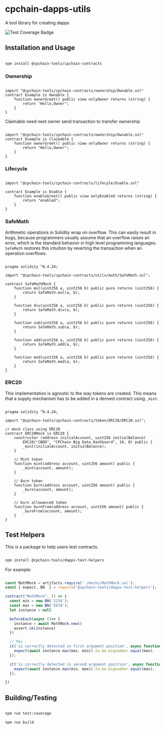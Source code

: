 # cpchain-dapps-utils

A tool library for creating dapps

![Test Coverage Badge](https://img.shields.io/endpoint?url=https://gist.githubusercontent.com/zhangkai-cpchain/06366dbf3a2e32b6cd670932952dbe3d/raw/cpchain-dapps-utils__heads_main.json)

## Installation and Usage

```bash

npm install @cpchain-tools/cpchain-contracts

```

### Ownership

```solidity

import "@cpchain-tools/cpchain-contracts/ownership/Ownable.sol" 
contract Example is Ownable {
    function ownerGreet() public view onlyOwner returns (string) {
        return "Hello,Owner";
    }
}

```

Claimable need next owner send transaction to transfer ownership

```solidity

import "@cpchain-tools/cpchain-contracts/ownership/Ownable.sol"
contract Example is Claimable {
    function ownerGreet() public view onlyOwner returns (string) {
        return "Hello,Owner";
    }
}

```

### Lifecycle

```solidity

import "@cpchain-tools/cpchain-contracts/lifecyle/Enable.sol"

contract Example is Enable {
    function enableGreet() public view onlyEnabled returns (string) {
        return "enabled";
    }
}

```

### SafeMath

Arithmetic operations in Solidity wrap on overflow. This can easily result in bugs, because programmers usually assume that an overflow raises an error, which is the standard behavior in high level programming languages. `SafeMath` restores this intuition by reverting the transaction when an operation overflows.

```solidity

pragma solidity ^0.4.24;

import "@cpchain-tools/cpchain-contracts/utils/math/SafeMath.sol";

contract SafeMathMock {
    function mul(uint256 a, uint256 b) public pure returns (uint256) {
        return SafeMath.mul(a, b);
    }

    function div(uint256 a, uint256 b) public pure returns (uint256) {
        return SafeMath.div(a, b);
    }

    function sub(uint256 a, uint256 b) public pure returns (uint256) {
        return SafeMath.sub(a, b);
    }

    function add(uint256 a, uint256 b) public pure returns (uint256) {
        return SafeMath.add(a, b);
    }

    function mod(uint256 a, uint256 b) public pure returns (uint256) {
        return SafeMath.mod(a, b);
    }
}

```

### ERC20

This implementation is agnostic to the way tokens are created. This means that a supply mechanism has to be added in a derived contract using `_mint`.

```solidity

pragma solidity ^0.4.24;

import "@cpchain-tools/cpchain-contracts/token/ERC20/ERC20.sol";

// mock class using ERC20
contract ERC20Mock is ERC20 {
    constructor (address initialAccount, uint256 initialBalance)
        ERC20("CBDD", "CPChain Big Data Dashboard", 18, 0) public {
        _mint(initialAccount, initialBalance);
    }

    // Mint token
    function mint(address account, uint256 amount) public {
        _mint(account, amount);
    }

    // Burn token
    function burn(address account, uint256 amount) public {
        _burn(account, amount);
    }

    // burn allowanced token
    function burnFrom(address account, uint256 amount) public {
        _burnFrom(account, amount);
    }
}

```

## Test Helpers

This is a package to help users test contracts.

```bash

npm install @cpchain-tools/dapps-test-helpers

```

For example:

```javascript

const MathMock = artifacts.require('./mocks/MathMock.sol');
const { expect, BN  } = require('@cpchain-tools/dapps-test-helpers');

contract("MathMock", () => {
  const min = new BN('1234');
  const max = new BN('5678');
  let instance = null

  beforeEach(async ()=> {
    instance = await MathMock.new()
    assert.ok(instance)
  })

  // Max
  it('is correctly detected in first argument position', async function () {
    expect(await instance.max(max, min)).to.be.bignumber.equal(max);
  });

  it('is correctly detected in second argument position', async function () {
    expect(await instance.max(min, max)).to.be.bignumber.equal(max);
  });

})

```

## Building/Testing

```bash

npm run test:coverage

npm run build

```
